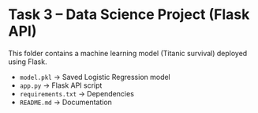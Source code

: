 # Task 3 – Data Science Project (Flask API)

This folder contains a machine learning model (Titanic survival) deployed using Flask.  
- `model.pkl` → Saved Logistic Regression model  
- `app.py` → Flask API script  
- `requirements.txt` → Dependencies  
- `README.md` → Documentation  

